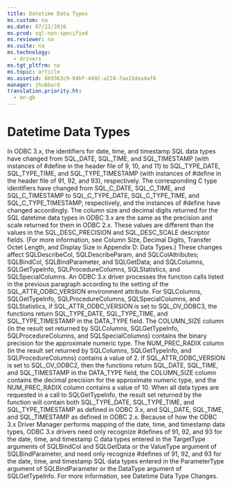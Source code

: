 ```yaml
---
title: Datetime Data Types
ms.custom: na
ms.date: 07/12/2016
ms.prod: sql-non-specified
ms.reviewer: na
ms.suite: na
ms.technology: 
  - drivers
ms.tgt_pltfrm: na
ms.topic: article
ms.assetid: 6b9363c9-04bf-4492-a210-7aa15dea4af8
manager: jhubbard
translation.priority.ht: 
  - en-gb
---
```

# Datetime Data Types
<?xml version="1.0" encoding="utf-8"?>
<developerReferenceWithoutSyntaxDocument xmlns="http://ddue.schemas.microsoft.com/authoring/2003/5" xmlns:xlink="http://www.w3.org/1999/xlink" xmlns:xsi="http://www.w3.org/2001/XMLSchema-instance" xsi:schemaLocation="http://ddue.schemas.microsoft.com/authoring/2003/5 http://dduestorage.blob.core.windows.net/ddueschema/developer.xsd">
  <introduction>
    <para>In ODBC 3<legacyItalic>.x</legacyItalic>, the identifiers for date, time, and timestamp SQL data types have changed from SQL_DATE, SQL_TIME, and SQL_TIMESTAMP (with instances of <legacyBold>#define</legacyBold> in the header file of 9, 10, and 11) to SQL_TYPE_DATE, SQL_TYPE_TIME, and SQL_TYPE_TIMESTAMP (with instances of <legacyBold>#define</legacyBold> in the header file of 91, 92, and 93), respectively. The corresponding C type identifiers have changed from SQL_C_DATE, SQL_C_TIME, and SQL_C_TIMESTAMP to SQL_C_TYPE_DATE, SQL_C_TYPE_TIME, and SQL_C_TYPE_TIMESTAMP, respectively, and the instances of <legacyBold>#define</legacyBold> have changed accordingly. </para>
    <para>The column size and decimal digits returned for the SQL datetime data types in ODBC 3<legacyItalic>.x</legacyItalic> are the same as the precision and scale returned for them in ODBC 2.<legacyItalic>x</legacyItalic>. These values are different than the values in the SQL_DESC_PRECISION and SQL_DESC_SCALE descriptor fields. (For more information, see <legacyLink xlink:href="723107a1-be08-4ea3-a8c0-b2c45d38d1aa">Column Size, Decimal Digits, Transfer Octet Length, and Display Size</legacyLink> in Appendix D: Data Types.)</para>
    <para>These changes affect <legacyBold>SQLDescribeCol</legacyBold>, <legacyBold>SQLDescribeParam</legacyBold>, and <legacyBold>SQLColAttributes</legacyBold>; <legacyBold>SQLBindCol</legacyBold>, <legacyBold>SQLBindParameter</legacyBold>, and <legacyBold>SQLGetData</legacyBold>; and <legacyBold>SQLColumns</legacyBold>, <legacyBold>SQLGetTypeInfo</legacyBold>, <legacyBold>SQLProcedureColumns</legacyBold>, <legacyBold>SQLStatistics</legacyBold>, and <legacyBold>SQLSpecialColumns</legacyBold>.</para>
    <para>An ODBC 3<legacyItalic>.x</legacyItalic> driver processes the function calls listed in the previous paragraph according to the setting of the SQL_ATTR_ODBC_VERSION environment attribute. For <legacyBold>SQLColumns</legacyBold>, <legacyBold>SQLGetTypeInfo</legacyBold>, <legacyBold>SQLProcedureColumns</legacyBold>, <legacyBold>SQLSpecialColumns</legacyBold>, and <legacyBold>SQLStatistics</legacyBold>, if SQL_ATTR_ODBC_VERSION is set to SQL_OV_ODBC3, the functions return SQL_TYPE_DATE, SQL_TYPE_TIME, and SQL_TYPE_TIMESTAMP in the DATA_TYPE field. The COLUMN_SIZE column (in the result set returned by <legacyBold>SQLColumns</legacyBold>, <legacyBold>SQLGetTypeInfo</legacyBold>, <legacyBold>SQLProcedureColumns</legacyBold>, and <legacyBold>SQLSpecialColumns</legacyBold>) contains the binary precision for the approximate numeric type. The NUM_PREC_RADIX column (in the result set returned by <legacyBold>SQLColumns</legacyBold>, <legacyBold>SQLGetTypeInfo</legacyBold>, and <legacyBold>SQLProcedureColumns</legacyBold>) contains a value of 2. If SQL_ATTR_ODBC_VERSION is set to SQL_OV_ODBC2, then the functions return SQL_DATE, SQL_TIME, and SQL_TIMESTAMP in the DATA_TYPE field, the COLUMN_SIZE column contains the decimal precision for the approximate numeric type, and the NUM_PREC_RADIX column contains a value of 10.</para>
    <para>When all data types are requested in a call to <legacyBold>SQLGetTypeInfo</legacyBold>, the result set returned by the function will contain both SQL_TYPE_DATE, SQL_TYPE_TIME, and SQL_TYPE_TIMESTAMP as defined in ODBC 3<legacyItalic>.x</legacyItalic>, and SQL_DATE, SQL_TIME, and SQL_TIMESTAMP as defined in ODBC 2.<legacyItalic>x</legacyItalic>.</para>
    <para>Because of how the ODBC 3<legacyItalic>.x</legacyItalic> Driver Manager performs mapping of the date, time, and timestamp data types, ODBC 3<legacyItalic>.x</legacyItalic> drivers need only recognize <legacyBold>#defines</legacyBold> of 91, 92, and 93 for the date, time, and timestamp C data types entered in the <legacyItalic>TargetType</legacyItalic> arguments of <legacyBold>SQLBindCol</legacyBold> and <legacyBold>SQLGetData</legacyBold> or the <legacyItalic>ValueType</legacyItalic> argument of <legacyBold>SQLBindParameter</legacyBold>, and need only recognize <legacyBold>#defines</legacyBold> of 91, 92, and 93 for the date, time, and timestamp SQL data types entered in the <legacyItalic>ParameterType</legacyItalic> argument of <legacyBold>SQLBindParameter</legacyBold> or the <legacyItalic>DataType</legacyItalic> argument of <legacyBold>SQLGetTypeInfo</legacyBold>. For more information, see <legacyLink xlink:href="c38c79f9-8bb0-4633-ac86-542366c09a95">Datetime Data Type Changes</legacyLink>.</para>
  </introduction>
  <relatedTopics />
</developerReferenceWithoutSyntaxDocument>